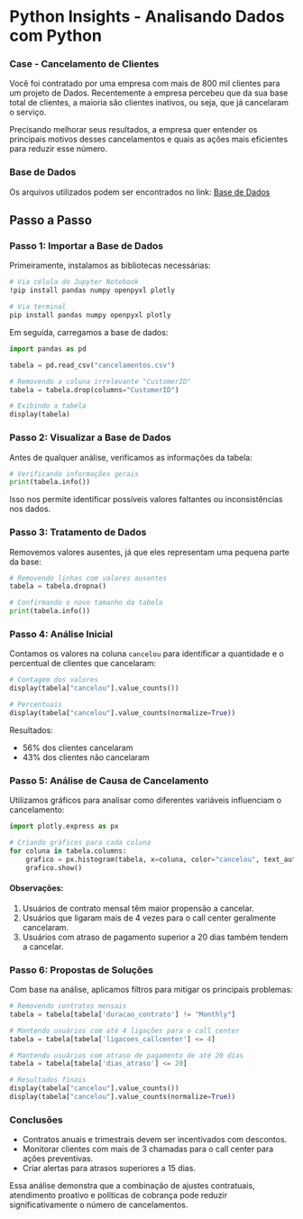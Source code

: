 # Python Insights - Analisando Dados com Python

### Case - Cancelamento de Clientes

Você foi contratado por uma empresa com mais de 800 mil clientes para um projeto de Dados. Recentemente a empresa percebeu que da sua base total de clientes, a maioria são clientes inativos, ou seja, que já cancelaram o serviço.

Precisando melhorar seus resultados, a empresa quer entender os principais motivos desses cancelamentos e quais as ações mais eficientes para reduzir esse número.

### Base de Dados
Os arquivos utilizados podem ser encontrados no link: [Base de Dados](https://drive.google.com/drive/folders/1uDesZePdkhiraJmiyeZ-w5tfc8XsNYFZ?usp=drive_link)

## Passo a Passo

### Passo 1: Importar a Base de Dados

Primeiramente, instalamos as bibliotecas necessárias:
```bash
# Via célula do Jupyter Notebook
!pip install pandas numpy openpyxl plotly

# Via terminal
pip install pandas numpy openpyxl plotly
```

Em seguida, carregamos a base de dados:
```python
import pandas as pd

tabela = pd.read_csv("cancelamentos.csv")

# Removendo a coluna irrelevante "CustomerID"
tabela = tabela.drop(columns="CustomerID")

# Exibindo a tabela
display(tabela)
```

### Passo 2: Visualizar a Base de Dados

Antes de qualquer análise, verificamos as informações da tabela:
```python
# Verificando informações gerais
print(tabela.info())
```
Isso nos permite identificar possíveis valores faltantes ou inconsistências nos dados.

### Passo 3: Tratamento de Dados

Removemos valores ausentes, já que eles representam uma pequena parte da base:
```python
# Removendo linhas com valores ausentes
tabela = tabela.dropna()

# Confirmando o novo tamanho da tabela
print(tabela.info())
```

### Passo 4: Análise Inicial

Contamos os valores na coluna `cancelou` para identificar a quantidade e o percentual de clientes que cancelaram:
```python
# Contagem dos valores
display(tabela["cancelou"].value_counts())

# Percentuais
display(tabela["cancelou"].value_counts(normalize=True))
```

Resultados:
- 56% dos clientes cancelaram
- 43% dos clientes não cancelaram

### Passo 5: Análise de Causa de Cancelamento

Utilizamos gráficos para analisar como diferentes variáveis influenciam o cancelamento:
```python
import plotly.express as px

# Criando gráficos para cada coluna
for coluna in tabela.columns:
    grafico = px.histogram(tabela, x=coluna, color="cancelou", text_auto=True)
    grafico.show()
```

#### Observações:
1. Usuários de contrato mensal têm maior propensão a cancelar.
2. Usuários que ligaram mais de 4 vezes para o call center geralmente cancelaram.
3. Usuários com atraso de pagamento superior a 20 dias também tendem a cancelar.

### Passo 6: Propostas de Soluções

Com base na análise, aplicamos filtros para mitigar os principais problemas:
```python
# Removendo contratos mensais
tabela = tabela[tabela['duracao_contrato'] != "Monthly"]

# Mantendo usuários com até 4 ligações para o call center
tabela = tabela[tabela['ligacoes_callcenter'] <= 4]

# Mantendo usuários com atraso de pagamento de até 20 dias
tabela = tabela[tabela['dias_atraso'] <= 20]

# Resultados finais
display(tabela["cancelou"].value_counts())
display(tabela["cancelou"].value_counts(normalize=True))
```

### Conclusões

- Contratos anuais e trimestrais devem ser incentivados com descontos.
- Monitorar clientes com mais de 3 chamadas para o call center para ações preventivas.
- Criar alertas para atrasos superiores a 15 dias.

Essa análise demonstra que a combinação de ajustes contratuais, atendimento proativo e políticas de cobrança pode reduzir significativamente o número de cancelamentos.


